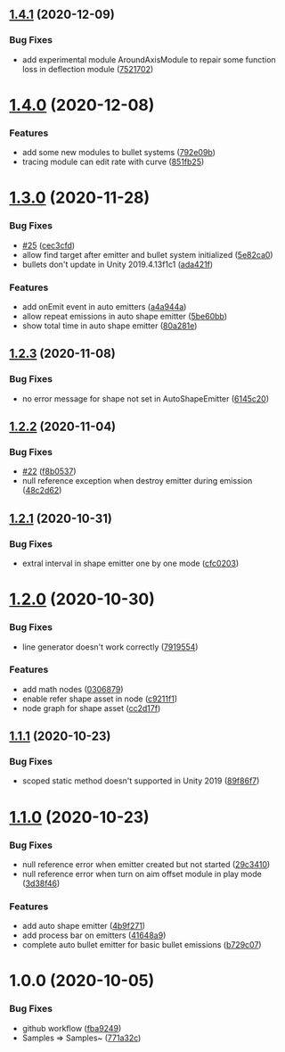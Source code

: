 ## [1.4.1](https://github.com/SUSTech-CANStudio/bullet-storm-unity/compare/v1.4.0...v1.4.1) (2020-12-09)


### Bug Fixes

* add experimental module AroundAxisModule to repair some function loss in deflection module ([7521702](https://github.com/SUSTech-CANStudio/bullet-storm-unity/commit/75217029099e6e55a3b0a16eb0ada0215bff7257))

# [1.4.0](https://github.com/SUSTech-CANStudio/bullet-storm-unity/compare/v1.3.0...v1.4.0) (2020-12-08)


### Features

* add some new modules to bullet systems ([792e09b](https://github.com/SUSTech-CANStudio/bullet-storm-unity/commit/792e09b596bdd2763669dd62a66b8102e7e158b9))
* tracing module can edit rate with curve ([851fb25](https://github.com/SUSTech-CANStudio/bullet-storm-unity/commit/851fb25259c539030c154d8913eb2cf57eccd842))

# [1.3.0](https://github.com/SUSTech-CANStudio/bullet-storm-unity/compare/v1.2.3...v1.3.0) (2020-11-28)


### Bug Fixes

* [#25](https://github.com/SUSTech-CANStudio/bullet-storm-unity/issues/25) ([cec3cfd](https://github.com/SUSTech-CANStudio/bullet-storm-unity/commit/cec3cfd994724c8d58ae5d9e8e927d5ddc64c9ef))
* allow find target after emitter and bullet system initialized ([5e82ca0](https://github.com/SUSTech-CANStudio/bullet-storm-unity/commit/5e82ca022b74086257325f2cafe6051bd402025a))
* bullets don't update in Unity 2019.4.13f1c1 ([ada421f](https://github.com/SUSTech-CANStudio/bullet-storm-unity/commit/ada421f3ffae3a0df3f54ddfa0442200f2dbfdc5))


### Features

* add onEmit event in auto emitters ([a4a944a](https://github.com/SUSTech-CANStudio/bullet-storm-unity/commit/a4a944af93b99cb27d6e1442fd9339ab7793ffd9))
* allow repeat emissions in auto shape emitter ([5be60bb](https://github.com/SUSTech-CANStudio/bullet-storm-unity/commit/5be60bb04454dda86f248159f6fdf9d100ec6a8d))
* show total time in auto shape emitter ([80a281e](https://github.com/SUSTech-CANStudio/bullet-storm-unity/commit/80a281e84a709d14b6f6ee3e69d5e1a61912a50a))

## [1.2.3](https://github.com/SUSTech-CANStudio/bullet-storm-unity/compare/v1.2.2...v1.2.3) (2020-11-08)


### Bug Fixes

* no error message for shape not set in AutoShapeEmitter ([6145c20](https://github.com/SUSTech-CANStudio/bullet-storm-unity/commit/6145c20b4adf87f8282c569872621f31c117a5f8))

## [1.2.2](https://github.com/SUSTech-CANStudio/bullet-storm-unity/compare/v1.2.1...v1.2.2) (2020-11-04)


### Bug Fixes

* [#22](https://github.com/SUSTech-CANStudio/bullet-storm-unity/issues/22) ([f8b0537](https://github.com/SUSTech-CANStudio/bullet-storm-unity/commit/f8b053783c6b80ed8f1116c4e149a4a23625e42c))
* null reference exception when destroy emitter during emission ([48c2d62](https://github.com/SUSTech-CANStudio/bullet-storm-unity/commit/48c2d62a71155b618da97206c04f0727fff1b70d))

## [1.2.1](https://github.com/SUSTech-CANStudio/bullet-storm-unity/compare/v1.2.0...v1.2.1) (2020-10-31)


### Bug Fixes

* extral interval in shape emitter one by one mode ([cfc0203](https://github.com/SUSTech-CANStudio/bullet-storm-unity/commit/cfc02039c113877d73b39b8d47d1105bb4da494b))

# [1.2.0](https://github.com/SUSTech-CANStudio/bullet-storm-unity/compare/v1.1.1...v1.2.0) (2020-10-30)


### Bug Fixes

* line generator doesn't work correctly ([7919554](https://github.com/SUSTech-CANStudio/bullet-storm-unity/commit/7919554bd0b5be8f59e07b7ea6dab18e68334799))


### Features

* add math nodes ([0306879](https://github.com/SUSTech-CANStudio/bullet-storm-unity/commit/030687994aa5f76580e891aa383f98bf649a1fa0))
* enable refer shape asset in node ([c9211f1](https://github.com/SUSTech-CANStudio/bullet-storm-unity/commit/c9211f1f48643f4a3d12b6c8ffb37cfc3cbd38a9))
* node graph for shape asset ([cc2d17f](https://github.com/SUSTech-CANStudio/bullet-storm-unity/commit/cc2d17f4e41e8ad3e9f6e00b46a3270b1d9aec9f))

## [1.1.1](https://github.com/SUSTech-CANStudio/bullet-storm-unity/compare/v1.1.0...v1.1.1) (2020-10-23)


### Bug Fixes

* scoped static method doesn't supported in Unity 2019 ([89f86f7](https://github.com/SUSTech-CANStudio/bullet-storm-unity/commit/89f86f73305d7640b540b7a4d48bae6d264ef87a))

# [1.1.0](https://github.com/SUSTech-CANStudio/bullet-storm-unity/compare/v1.0.0...v1.1.0) (2020-10-23)


### Bug Fixes

* null reference error when emitter created but not started ([29c3410](https://github.com/SUSTech-CANStudio/bullet-storm-unity/commit/29c34106bb68fe6f9be6ff8d2ed276f99d1f6ce8))
* null reference error when turn on aim offset module in play mode ([3d38f46](https://github.com/SUSTech-CANStudio/bullet-storm-unity/commit/3d38f460c07c8b824502b06411946a5f8a7f0339))


### Features

* add auto shape emitter ([4b9f271](https://github.com/SUSTech-CANStudio/bullet-storm-unity/commit/4b9f27197ad0ac458cdbce56e8b6ff6b65056f4a))
* add process bar on emitters ([41648a9](https://github.com/SUSTech-CANStudio/bullet-storm-unity/commit/41648a939556e31befed6cdb120b1b8e406a42bf))
* complete auto bullet emitter for basic bullet emissions ([b729c07](https://github.com/SUSTech-CANStudio/bullet-storm-unity/commit/b729c0720bb438890e493b642242da654c036a88))

# 1.0.0 (2020-10-05)


### Bug Fixes

* github workflow ([fba9249](https://github.com/SUSTech-CANStudio/bullet-storm-unity/commit/fba92498c7a1bb57b1b8089b60cfe5b3a0336d95))
* Samples => Samples~ ([771a32c](https://github.com/SUSTech-CANStudio/bullet-storm-unity/commit/771a32c6cf9c896d5509c57af51a001d6a4542fe))
